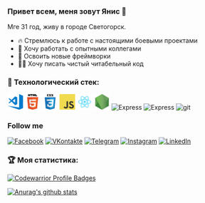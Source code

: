 ### Привет всем, меня зовут Янис 👋

Мге 31 год, живу в городе Светогорск.
- 🔥 Стремлюсь к работе с настоящими боевыми проектами
- 🔞 Хочу работать с опытными коллегами
- 🏫 Освоить новые фреймворки
- ✍🏻 Хочу писать чистый читабельный код


### 🔨 Технологический стек: 

<p>
<img src="https://raw.githubusercontent.com/github/explore/80688e429a7d4ef2fca1e82350fe8e3517d3494d/topics/visual-studio-code/visual-studio-code.png" alt="VS Code" height="35">
<img src="https://raw.githubusercontent.com/github/explore/80688e429a7d4ef2fca1e82350fe8e3517d3494d/topics/html/html.png" alt="HTML" height="35">
<img src="https://raw.githubusercontent.com/github/explore/80688e429a7d4ef2fca1e82350fe8e3517d3494d/topics/css/css.png" alt="CSS" height="35" >
<img src="https://raw.githubusercontent.com/github/explore/80688e429a7d4ef2fca1e82350fe8e3517d3494d/topics/javascript/javascript.png" alt="Javascript" height="35">
<img src="https://raw.githubusercontent.com/github/explore/80688e429a7d4ef2fca1e82350fe8e3517d3494d/topics/react/react.png" alt="React" height="35">
<img src="https://raw.githubusercontent.com/github/explore/80688e429a7d4ef2fca1e82350fe8e3517d3494d/topics/nodejs/nodejs.png" alt="NodeJS" height="35">
<img src="https://expressjs.com/images/express-facebook-share.png" alt="Express" height="35">
<img src="https://img.icons8.com/color/452/mongodb.png" alt="Express" height="35">
<img src="https://git-scm.com/images/logos/downloads/Git-Icon-1788C.png" alt="git" height="35">
  </br>
<div>
</p>
</div>

<h3>Follow me</h3>

[![Facebook](https://img.shields.io/badge/-Facebook-141130?style=flat-square&logo=Facebook)](#)
[![VKontakte](https://img.shields.io/badge/-VK-141130?style=flat-square&logo=Vk)](https://vk.com/yan.andreevich)
[![Telegram](https://img.shields.io/badge/-Telegram-141130?style=flat-square&logo=Telegram)](#)
[![Instagram](https://img.shields.io/badge/-Instagram-141130?style=flat-square&logo=Instagram)](#)
[![LinkedIn](https://img.shields.io/badge/-LinkedIn-141130?style=flat-square&logo=LinkedIn)](#)


### :trophy: Моя статистика:
[![Codewarrior Profile Badges](https://www.codewars.com/users/Yan4on/badges/large)](https://www.codewars.com/users/Yan4on)

[![Anurag's github stats](https://github-readme-stats.vercel.app/api?username=Yan4on&&show_icons=true&theme=cobalt)](https://github.com/anuraghazra/github-readme-stats)


